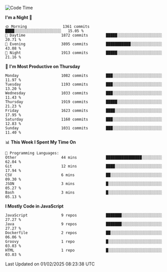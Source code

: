 <!--START_SECTION:waka-->
![Code Time](http://img.shields.io/badge/Code%20Time-1%2C337%20hrs%2018%20mins-blue)

**I'm a Night 🦉** 

```text
🌞 Morning                1361 commits        ████░░░░░░░░░░░░░░░░░░░░░   15.05 % 
🌆 Daytime                1872 commits        █████░░░░░░░░░░░░░░░░░░░░   20.71 % 
🌃 Evening                3895 commits        ███████████░░░░░░░░░░░░░░   43.08 % 
🌙 Night                  1913 commits        █████░░░░░░░░░░░░░░░░░░░░   21.16 % 
```
📅 **I'm Most Productive on Thursday** 

```text
Monday                   1082 commits        ███░░░░░░░░░░░░░░░░░░░░░░   11.97 % 
Tuesday                  1193 commits        ███░░░░░░░░░░░░░░░░░░░░░░   13.20 % 
Wednesday                1033 commits        ███░░░░░░░░░░░░░░░░░░░░░░   11.43 % 
Thursday                 1919 commits        █████░░░░░░░░░░░░░░░░░░░░   21.23 % 
Friday                   1623 commits        ████░░░░░░░░░░░░░░░░░░░░░   17.95 % 
Saturday                 1160 commits        ███░░░░░░░░░░░░░░░░░░░░░░   12.83 % 
Sunday                   1031 commits        ███░░░░░░░░░░░░░░░░░░░░░░   11.40 % 
```


📊 **This Week I Spent My Time On** 

```text
💬 Programming Languages: 
Other                    44 mins             ████████████████░░░░░░░░░   62.04 % 
Git                      12 mins             ████░░░░░░░░░░░░░░░░░░░░░   17.94 % 
CSV                      6 mins              ██░░░░░░░░░░░░░░░░░░░░░░░   09.30 % 
JSON                     3 mins              █░░░░░░░░░░░░░░░░░░░░░░░░   05.27 % 
Bash                     3 mins              █░░░░░░░░░░░░░░░░░░░░░░░░   05.13 % 
```

**I Mostly Code in JavaScript** 

```text
JavaScript               9 repos             ███████░░░░░░░░░░░░░░░░░░   27.27 % 
Java                     9 repos             ███████░░░░░░░░░░░░░░░░░░   27.27 % 
Dockerfile               2 repos             ██░░░░░░░░░░░░░░░░░░░░░░░   06.06 % 
Groovy                   1 repo              █░░░░░░░░░░░░░░░░░░░░░░░░   03.03 % 
HTML                     1 repo              █░░░░░░░░░░░░░░░░░░░░░░░░   03.03 % 
```




 Last Updated on 01/02/2025 08:23:38 UTC
<!--END_SECTION:waka-->
